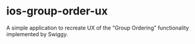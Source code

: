 # ios-group-order-ux
A simple application to recreate UX of the "Group Ordering" functionality implemented by Swiggy.
